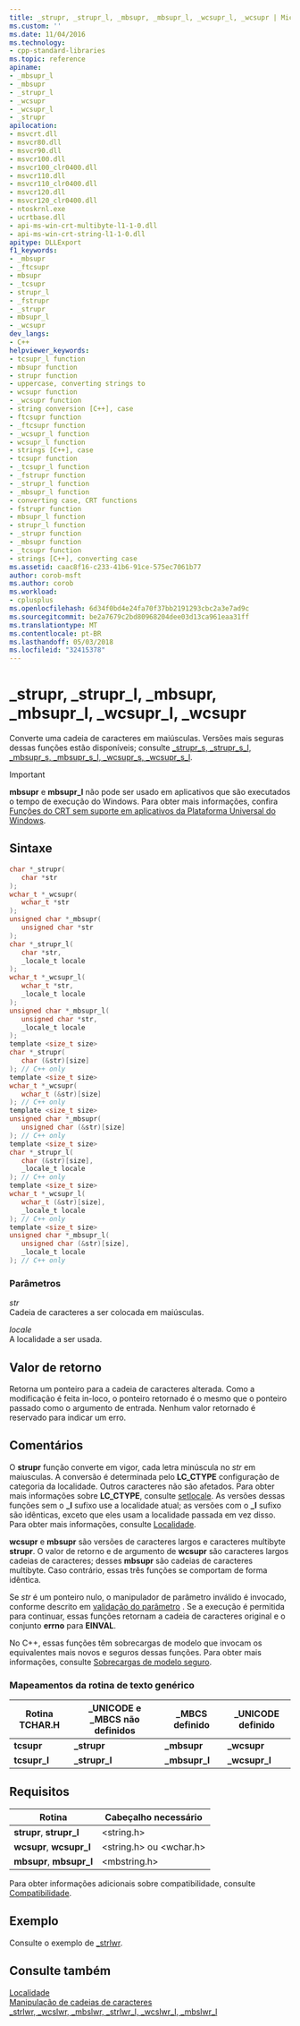 ```yaml
---
title: _strupr, _strupr_l, _mbsupr, _mbsupr_l, _wcsupr_l, _wcsupr | Microsoft Docs
ms.custom: ''
ms.date: 11/04/2016
ms.technology:
- cpp-standard-libraries
ms.topic: reference
apiname:
- _mbsupr_l
- _mbsupr
- _strupr_l
- _wcsupr
- _wcsupr_l
- _strupr
apilocation:
- msvcrt.dll
- msvcr80.dll
- msvcr90.dll
- msvcr100.dll
- msvcr100_clr0400.dll
- msvcr110.dll
- msvcr110_clr0400.dll
- msvcr120.dll
- msvcr120_clr0400.dll
- ntoskrnl.exe
- ucrtbase.dll
- api-ms-win-crt-multibyte-l1-1-0.dll
- api-ms-win-crt-string-l1-1-0.dll
apitype: DLLExport
f1_keywords:
- _mbsupr
- _ftcsupr
- mbsupr
- _tcsupr
- strupr_l
- _fstrupr
- _strupr
- mbsupr_l
- _wcsupr
dev_langs:
- C++
helpviewer_keywords:
- tcsupr_l function
- mbsupr function
- strupr function
- uppercase, converting strings to
- wcsupr function
- _wcsupr function
- string conversion [C++], case
- ftcsupr function
- _ftcsupr function
- _wcsupr_l function
- wcsupr_l function
- strings [C++], case
- tcsupr function
- _tcsupr_l function
- _fstrupr function
- _strupr_l function
- _mbsupr_l function
- converting case, CRT functions
- fstrupr function
- mbsupr_l function
- strupr_l function
- _strupr function
- _mbsupr function
- _tcsupr function
- strings [C++], converting case
ms.assetid: caac8f16-c233-41b6-91ce-575ec7061b77
author: corob-msft
ms.author: corob
ms.workload:
- cplusplus
ms.openlocfilehash: 6d34f0bd4e24fa70f37bb2191293cbc2a3e7ad9c
ms.sourcegitcommit: be2a7679c2bd80968204dee03d13ca961eaa31ff
ms.translationtype: MT
ms.contentlocale: pt-BR
ms.lasthandoff: 05/03/2018
ms.locfileid: "32415378"
---
```

# <a name="strupr-struprl-mbsupr-mbsuprl-wcsuprl-wcsupr"></a>_strupr, _strupr_l, _mbsupr, _mbsupr_l, _wcsupr_l, _wcsupr

Converte uma cadeia de caracteres em maiúsculas. Versões mais seguras dessas funções estão disponíveis; consulte [_strupr_s, _strupr_s_l, _mbsupr_s, _mbsupr_s_l, _wcsupr_s, _wcsupr_s_l](strupr-s-strupr-s-l-mbsupr-s-mbsupr-s-l-wcsupr-s-wcsupr-s-l.md).

> [!IMPORTANT]
> **mbsupr** e **mbsupr_l** não pode ser usado em aplicativos que são executados o tempo de execução do Windows. Para obter mais informações, confira [Funções do CRT sem suporte em aplicativos da Plataforma Universal do Windows](../../cppcx/crt-functions-not-supported-in-universal-windows-platform-apps.md).

## <a name="syntax"></a>Sintaxe

```C
char *_strupr(
   char *str
);
wchar_t *_wcsupr(
   wchar_t *str
);
unsigned char *_mbsupr(
   unsigned char *str
);
char *_strupr_l(
   char *str,
   _locale_t locale
);
wchar_t *_wcsupr_l(
   wchar_t *str,
   _locale_t locale
);
unsigned char *_mbsupr_l(
   unsigned char *str,
   _locale_t locale
);
template <size_t size>
char *_strupr(
   char (&str)[size]
); // C++ only
template <size_t size>
wchar_t *_wcsupr(
   wchar_t (&str)[size]
); // C++ only
template <size_t size>
unsigned char *_mbsupr(
   unsigned char (&str)[size]
); // C++ only
template <size_t size>
char *_strupr_l(
   char (&str)[size],
   _locale_t locale
); // C++ only
template <size_t size>
wchar_t *_wcsupr_l(
   wchar_t (&str)[size],
   _locale_t locale
); // C++ only
template <size_t size>
unsigned char *_mbsupr_l(
   unsigned char (&str)[size],
   _locale_t locale
); // C++ only
```

### <a name="parameters"></a>Parâmetros

*str*<br/>
Cadeia de caracteres a ser colocada em maiúsculas.

*locale*<br/>
A localidade a ser usada.

## <a name="return-value"></a>Valor de retorno

Retorna um ponteiro para a cadeia de caracteres alterada. Como a modificação é feita in-loco, o ponteiro retornado é o mesmo que o ponteiro passado como o argumento de entrada. Nenhum valor retornado é reservado para indicar um erro.

## <a name="remarks"></a>Comentários

O **strupr** função converte em vigor, cada letra minúscula no *str* em maiusculas. A conversão é determinada pelo **LC_CTYPE** configuração de categoria da localidade. Outros caracteres não são afetados. Para obter mais informações sobre **LC_CTYPE**, consulte [setlocale](setlocale-wsetlocale.md). As versões dessas funções sem o **_l** sufixo use a localidade atual; as versões com o **_l** sufixo são idênticas, exceto que eles usam a localidade passada em vez disso. Para obter mais informações, consulte [Localidade](../../c-runtime-library/locale.md).

**wcsupr** e **mbsupr** são versões de caracteres largos e caracteres multibyte **strupr**. O valor de retorno e de argumento de **wcsupr** são caracteres largos cadeias de caracteres; desses **mbsupr** são cadeias de caracteres multibyte. Caso contrário, essas três funções se comportam de forma idêntica.

Se *str* é um ponteiro nulo, o manipulador de parâmetro inválido é invocado, conforme descrito em [validação do parâmetro](../../c-runtime-library/parameter-validation.md) . Se a execução é permitida para continuar, essas funções retornam a cadeia de caracteres original e o conjunto **errno** para **EINVAL**.

No C++, essas funções têm sobrecargas de modelo que invocam os equivalentes mais novos e seguros dessas funções. Para obter mais informações, consulte [Sobrecargas de modelo seguro](../../c-runtime-library/secure-template-overloads.md).

### <a name="generic-text-routine-mappings"></a>Mapeamentos da rotina de texto genérico

|Rotina TCHAR.H|_UNICODE e _MBCS não definidos|_MBCS definido|_UNICODE definido|
|---------------------|------------------------------------|--------------------|-----------------------|
|**tcsupr**|**_strupr**|**_mbsupr**|**_wcsupr**|
|**tcsupr_l**|**_strupr_l**|**_mbsupr_l**|**_wcsupr_l**|

## <a name="requirements"></a>Requisitos

|Rotina|Cabeçalho necessário|
|-------------|---------------------|
|**strupr**, **strupr_l**|\<string.h>|
|**wcsupr**, **wcsupr_l**|\<string.h> ou \<wchar.h>|
|**mbsupr**, **mbsupr_l**|\<mbstring.h>|

Para obter informações adicionais sobre compatibilidade, consulte [Compatibilidade](../../c-runtime-library/compatibility.md).

## <a name="example"></a>Exemplo

Consulte o exemplo de [_strlwr](strlwr-wcslwr-mbslwr-strlwr-l-wcslwr-l-mbslwr-l.md).

## <a name="see-also"></a>Consulte também

[Localidade](../../c-runtime-library/locale.md)<br/>
[Manipulação de cadeias de caracteres](../../c-runtime-library/string-manipulation-crt.md)<br/>
[_strlwr, _wcslwr, _mbslwr, _strlwr_l, _wcslwr_l, _mbslwr_l](strlwr-wcslwr-mbslwr-strlwr-l-wcslwr-l-mbslwr-l.md)<br/>
